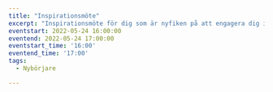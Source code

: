 ```yaml
---
title: "Inspirationsmöte"
excerpt: "Inspirationsmöte för dig som är nyfiken på att engagera dig i FLL."
eventstart: 2022-05-24 16:00:00
eventend: 2022-05-24 17:00:00
eventstart_time: '16:00'
eventend_time: '17:00'
tags:
  - Nybörjare

---
```


